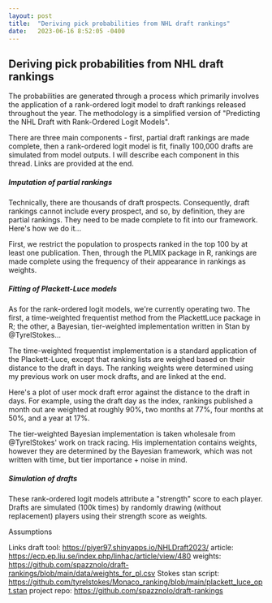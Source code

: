 ```yaml
---
layout: post
title:  "Deriving pick probabilities from NHL draft rankings"
date:   2023-06-16 8:52:05 -0400
---
```

<p>
<h2>Deriving pick probabilities from NHL draft rankings</h2>
The probabilities are generated through a process which primarily involves the application of a rank-ordered logit model to draft rankings released throughout the year. The methodology is a simplified version of "Predicting the NHL Draft with Rank-Ordered Logit Models".
</p>
<p>
There are three main components - first, partial draft rankings are made complete, then a rank-ordered logit model is fit, finally 100,000 drafts are simulated from model outputs. I will describe each component in this thread. Links are provided at the end.
</p>
<p>
<h5>Imputation of partial rankings</h5>
Technically, there are thousands of draft prospects. Consequently, draft rankings cannot include every prospect, and so, by definition, they are partial rankings. They need to be made complete to fit into our framework. Here's how we do it...
</p>
<p>
First, we restrict the population to prospects ranked in the top 100 by at least one publication. Then, through the PLMIX package in R, rankings are made complete using the frequency of their appearance in rankings as weights.
</p>
<p>
<h5>Fitting of Plackett-Luce models</h5>
As for the rank-ordered logit models, we're currently operating two. The first, a time-weighted frequentist method from the PlackettLuce package in R; the other, a Bayesian, tier-weighted implementation written in Stan by @TyrelStokes...
</p>
<p>
The time-weighted frequentist implementation is a standard application of the Plackett-Luce, except that ranking lists are weighed based on their distance to the draft in days. The ranking weights were determined using my previous work on user mock drafts, and are linked at the end.
</p>
<p>
Here's a plot of user mock draft error against the distance to the draft in days. For example, using the draft day as the index, rankings published a month out are weighted at roughly 90%, two months at 77%, four months at 50%, and a year at 17%.
</p>
<p>
The tier-weighted Bayesian implementation is taken wholesale from @TyrelStokes' work on track racing. His implementation contains weights, however they are determined by the Bayesian framework, which was not written with time, but tier importance + noise in mind.
</p>
<p>
<h5>Simulation of drafts</h5>
These rank-ordered logit models attribute a "strength" score to each player. Drafts are simulated (100k times) by randomly drawing (without replacement) players using their strength score as weights.
</p>
Assumptions

Links
draft tool: https://piyer97.shinyapps.io/NHLDraft2023/
article: https://ecp.ep.liu.se/index.php/linhac/article/view/480
weights: https://github.com/spazznolo/draft-rankings/blob/main/data/weights_for_pl.csv
Stokes stan script: https://github.com/tyrelstokes/Monaco_ranking/blob/main/plackett_luce_opt.stan
project repo: https://github.com/spazznolo/draft-rankings